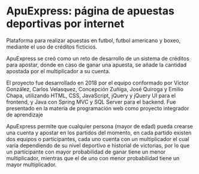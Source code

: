 # ApuExpress: página de apuestas deportivas por internet

Plataforma para realizar apuestas en futbol, futbol americano y boxeo, mediante el uso de créditos ficticios.

ApuExpress se creó como un reto de desarrollo de un sistema de créditos para apostar, donde en caso de ganar una apuesta, se añade la cantidad apostada por el multiplicador a su cuenta.

El proyecto fue desarrollado en 2018 por el equipo conformado por Víctor González, Carlos Velasquez, Concepción Zuñiga, José Quiroga y Emilio Chapa, utilizando HTML, CSS, JavaScript, jQuery y jQuery UI para el frontend, y Java con Spring MVC y SQL Server para el backend. Fue presentado en la materia de programación web como proyecto integrador de aprendizaje

ApuExpress permite que cualquier persona (mayor de edad) pueda crearse una cuenta y apostar en los partidos del momento, en cada partido existen dos equipos o participantes, cada uno cuenta con un multiplicador el cual varía dependiendo de su nivel deportivo e historial de victorias, por lo que un participante con mayor probabilidad de ganar tiene un menor multiplicador, mientras que el de uno con menor probabilidad tiene un mayor multiplicador.

